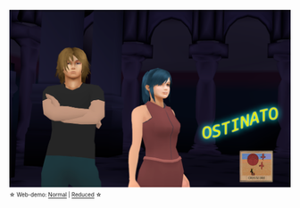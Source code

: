 [![screen1](https://github.com/glebnovodran/glebnovodran/raw/main/images/_gban01_ed.png)](https://github.com/glebnovodran/ostinato)
<sup><sub>&#x2606; Web-demo: [Normal](https://glebnovodran.github.io/demo/ostinato.html) | [Reduced](https://glebnovodran.github.io/demo/ostinato.html?pseudoshd&vl)  &#x2606;</sub></sup>

